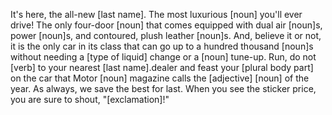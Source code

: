It's here, the all-new [last name]. The most luxurious
[noun] you'll ever drive! The only four-door [noun] that
comes equipped with dual air [noun]s, power [noun]s,
and contoured, plush leather [noun]s. And, believe it or not,
it is the only car in its class that can go up to a hundred thousand
[noun]s without needing a [type of liquid] change or
a [noun] tune-up. Run, do not [verb] to your nearest
[last name].dealer and feast your [plural body part] on
the car that Motor [noun] magazine calls the [adjective]
[noun] of the year. As always, we save the best for last. When
you see the sticker price, you are sure to shout, "[exclamation]!"
